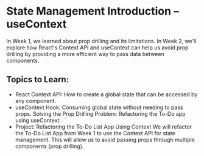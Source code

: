 # State Management Introduction – useContext
In Week 1, we learned about prop drilling and its limitations. In Week 2, we'll explore how React's Context API and useContext can help us avoid prop drilling by providing a more efficient way to pass data between components.

## Topics to Learn:
* React Context API: How to create a global state that can be accessed by any component.
* useContext Hook: Consuming global state without needing to pass props.
Solving the Prop Drilling Problem: Refactoring the To-Do app using useContext.
* Project: Refactoring the To-Do List App Using Context
We will refactor the To-Do List App from Week 1 to use the Context API for state management. This will allow us to avoid passing props through multiple components (prop drilling).

